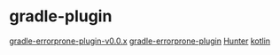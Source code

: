 # gradle-plugin

[gradle-errorprone-plugin-v0.0.x](https://github.com/tbroyer/gradle-errorprone-plugin-v0.0.x)
[gradle-errorprone-plugin](https://github.com/tbroyer/gradle-errorprone-plugin)
[Hunter](https://github.com/Leaking/Hunter)
[kotlin](https://github.com/JetBrains/kotlin)
